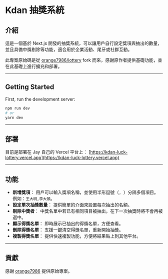 # Kdan 抽獎系統

## 介紹
這是一個基於 Next.js 開發的抽獎系統，可以讓用戶自行設定獎項與抽出的數量，並且具備中獎剔除等功能，適合用於企業活動、尾牙或社群互動。

此專案原始碼是從 [orange7986/lottery](https://github.com/orange7986/lottery) fork 而來，感謝原作者提供基礎功能，並在此基礎上進行擴充和部署。

---

## Getting Started

First, run the development server:

```bash
npm run dev
# or
yarn dev
```

---

## 部署

目前是部署在 Jay 自己的 Vercel 平台上：
[https://kdan-luck-lottery.vercel.app](https://kdan-luck-lottery.vercel.app)

---

## 功能

- **新增獎項**：
  用戶可以輸入獎項名稱，並使用半形逗號（`, `）分隔多個項目。例如：`王大明,李大頭`。
- **設定單次抽獎數量**：
  提供簡單的介面來設置每次抽出的名額。
- **剔除中獎者**：
  中獎名單中若已有相同項目被抽出，在下一次抽獎時將不會再被選中。
- **顯示得獎名單**：
  即時展示已抽出的得獎名單，方便查看。
- **刪除得獎名單**：
  支援一鍵清空得獎名單，重新開始抽獎。
- **複製得獎名單**：
  提供快速複製功能，方便將結果貼上到其他平台。

---

## 貢獻
感謝 [orange7986](https://github.com/orange7986) 提供原始專案。

